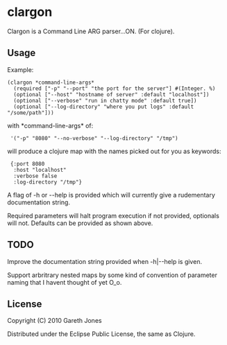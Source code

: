 # clargon

Clargon is a Command Line ARG parser...ON. (For clojure).

## Usage

Example:

    (clargon *command-line-args*
      (required ["-p" "--port" "the port for the server"] #(Integer. %)
      (optional ["--host" "hostname of server" :default "localhost"])
      (optional ["--verbose" "run in chatty mode" :default true])
      (optional ["--log-directory" "where you put logs" :default "/some/path"]))

with \*command-line-args\* of:

     '("-p" "8080" "--no-verbose" "--log-directory" "/tmp")

will produce a clojure map with the names picked out for you as keywords:

     {:port 8080
      :host "localhost"
      :verbose false
      :log-directory "/tmp"}

A flag of -h or --help is provided which will currently give a
rudementary documentation string.

Required parameters will halt program execution if not provided,
optionals will not. Defaults can be provided as shown above.

## TODO

Improve the documentation string provided when -h|--help is given.

Support arbritrary nested maps by some kind of convention of parameter
naming that I havent thought of yet O_o.

## License

Copyright (C) 2010 Gareth Jones

Distributed under the Eclipse Public License, the same as Clojure.

